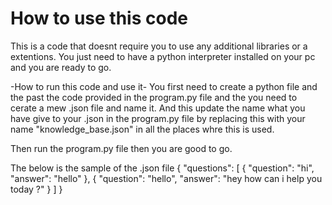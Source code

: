 # How to use this code

This is a code that doesnt require you to use any additional libraries or a extentions.
You just need to have a python interpreter installed on your pc and you are ready to go.

-How to run this code and use it-
You first need to create a python file and the past the code provided in the program.py file and the you need to cerate a mew .json file and name it.
And this update the name what you have give to your .json in the program.py file by replacing this with your name "knowledge_base.json" in all the places whre this is used.

Then run the program.py file then you are good to go.


The below is the sample of the .json file 
{
  "questions": [
    {
      "question": "hi",
      "answer": "hello"
    },
    {
      "question": "hello",
      "answer": "hey how can i help you today ?"
    }
  ]
}

